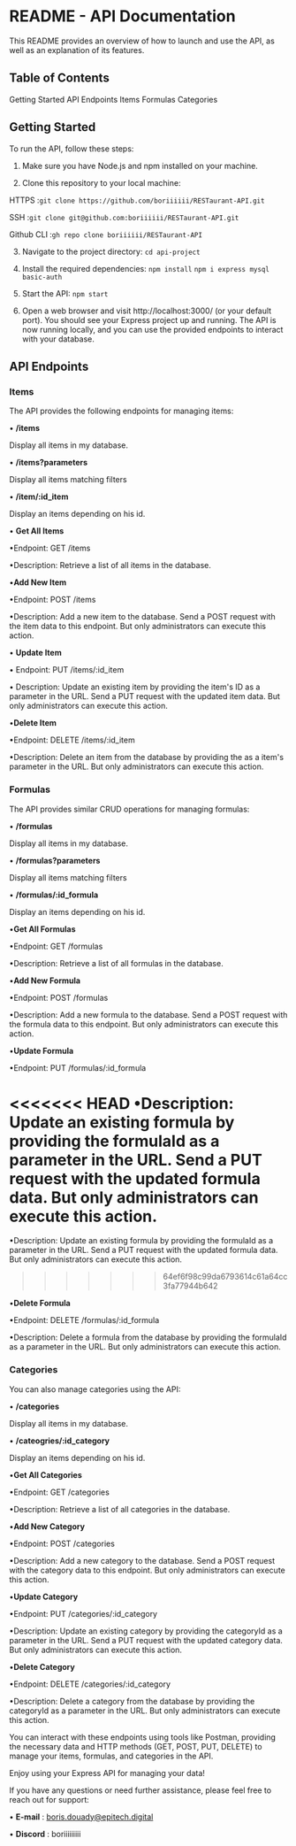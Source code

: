 # README - API Documentation
This README provides an overview of how to launch and use the API, as well as an explanation of its features.

## Table of Contents
Getting Started
API Endpoints
  Items
  Formulas
  Categories
## Getting Started
To run the API, follow these steps:

1. Make sure you have Node.js and npm installed on your machine.

2. Clone this repository to your local machine:
   
HTTPS :`git clone https://github.com/boriiiiii/RESTaurant-API.git`

SSH :`git clone git@github.com:boriiiiii/RESTaurant-API.git`

Github CLI :`gh repo clone boriiiiii/RESTaurant-API`

3. Navigate to the project directory:
`cd api-project`

4. Install the required dependencies:
`npm install`
`npm i express mysql basic-auth`

5. Start the API:
`npm start`

6. Open a web browser and visit http://localhost:3000/ (or your default port). You should see your Express project up and running.
The API is now running locally, and you can use the provided endpoints to interact with your database.

## API Endpoints

### Items
The API provides the following endpoints for managing items:

• **/items**

Display all items in my database.

• **/items?parameters**

Display all items matching filters

• **/item/:id_item**

Display an items depending on his id.

• **Get All Items**

•Endpoint: GET /items

•Description: Retrieve a list of all items in the database.

•**Add New Item**

•Endpoint: POST /items

•Description: Add a new item to the database. Send a POST request with the item data to this endpoint. But only administrators can execute this action.

• **Update Item**

• Endpoint: PUT /items/:id_item

• Description: Update an existing item by providing the item's ID as a parameter in the URL. Send a PUT request with the updated item data. But only administrators can execute this action.


•**Delete Item**

•Endpoint: DELETE /items/:id_item

•Description: Delete an item from the database by providing the  as a item's parameter in the URL. But only administrators can execute this action.



### Formulas
The API provides similar CRUD operations for managing formulas:

• **/formulas**

Display all items in my database.

• **/formulas?parameters**

Display all items matching filters

• **/formulas/:id_formula**

Display an items depending on his id.

•**Get All Formulas**

•Endpoint: GET /formulas

•Description: Retrieve a list of all formulas in the database.

•**Add New Formula**

•Endpoint: POST /formulas

•Description: Add a new formula to the database. Send a POST request with the formula data to this endpoint. But only administrators can execute this action.

•**Update Formula**

•Endpoint: PUT /formulas/:id_formula

<<<<<<< HEAD
•Description: Update an existing formula by providing the formulaId as a parameter in the URL. Send a PUT request with     the updated formula data. But only administrators can execute this action.
=======
•Description: Update an existing formula by providing the formulaId as a parameter in the URL. Send a PUT request with the updated formula data. But only administrators can execute this action.
>>>>>>> 64ef6f98c99da6793614c61a64cc3fa77944b642

•**Delete Formula**

•Endpoint: DELETE /formulas/:id_formula

•Description: Delete a formula from the database by providing the formulaId as a parameter in the URL. But only administrators can execute this action.


### Categories
You can also manage categories using the API:

• **/categories**

Display all items in my database.

• **/cateogries/:id_category**

Display an items depending on his id.

•**Get All Categories**

•Endpoint: GET /categories

•Description: Retrieve a list of all categories in the database.

•**Add New Category**

•Endpoint: POST /categories

•Description: Add a new category to the database. Send a POST request with the category data to this endpoint. But only administrators can execute this action.

•**Update Category**

•Endpoint: PUT /categories/:id_category

•Description: Update an existing category by providing the categoryId as a parameter in the URL. Send a PUT request with   the updated category data. But only administrators can execute this action.

•**Delete Category**

•Endpoint: DELETE /categories/:id_category

•Description: Delete a category from the database by providing the categoryId as a parameter in the URL. But only administrators can execute this action.


You can interact with these endpoints using tools like Postman, providing the necessary data and HTTP methods (GET, POST, PUT, DELETE) to manage your items, formulas, and categories in the API.

Enjoy using your Express API for managing your data!

If you have any questions or need further assistance, please feel free to reach out for support:

• **E-mail** : boris.douady@epitech.digital

• **Discord** : boriiiiiiiii
